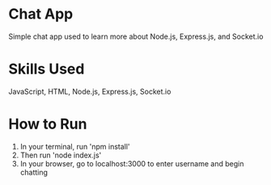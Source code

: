 # Chat App
 Simple chat app used to learn more about Node.js, Express.js, and Socket.io

# Skills Used
  JavaScript, HTML, Node.js, Express.js, Socket.io

# How to Run
 1. In your terminal, run 'npm install'
 2. Then run 'node index.js'
 3. In your browser, go to localhost:3000 to enter username and begin chatting
